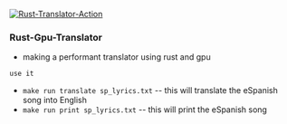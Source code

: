 [![Rust-Translator-Action](https://github.com/dewasahu2003/rust-hf-gpu-translator/actions/workflows/main.yml/badge.svg)](https://github.com/dewasahu2003/rust-hf-gpu-translator/actions/workflows/main.yml)

### Rust-Gpu-Translator
- making a performant translator using rust and gpu

```use it```
- `make run translate sp_lyrics.txt` -- this will translate the eSpanish song into English
- `make run print sp_lyrics.txt` -- this will print the eSpanish song 





